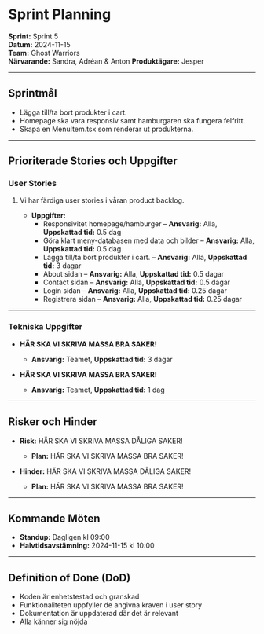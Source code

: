 # Sprint Planning

**Sprint:** Sprint 5  
**Datum:** 2024-11-15  
**Team:** Ghost Warriors  
**Närvarande:** Sandra, Adréan & Anton
**Produktägare:** Jesper

---

## Sprintmål

- Lägga till/ta bort produkter i cart.
- Homepage ska vara responsiv samt hamburgaren ska fungera felfritt.
- Skapa en MenuItem.tsx som renderar ut produkterna.

---

## Prioriterade Stories och Uppgifter

### User Stories

1. Vi har färdiga user stories i våran product backlog.

   - **Uppgifter:**
     - Responsivitet homepage/hamburger – **Ansvarig:** Alla, **Uppskattad tid:** 0.5 dag
     - Göra klart meny-databasen med data och bilder – **Ansvarig:** Alla, **Uppskattad tid:** 0.5 dag
     - Lägga till/ta bort produkter i cart. – **Ansvarig:** Alla, **Uppskattad tid:** 3 dagar
     - About sidan – **Ansvarig:** Alla, **Uppskattad tid:** 0.5 dagar
     - Contact sidan – **Ansvarig:** Alla, **Uppskattad tid:** 0.5 dagar
     - Login sidan – **Ansvarig:** Alla, **Uppskattad tid:** 0.25 dagar
     - Registrera sidan – **Ansvarig:** Alla, **Uppskattad tid:** 0.25 dagar

---

### Tekniska Uppgifter

- **HÄR SKA VI SKRIVA MASSA BRA SAKER!**

  - **Ansvarig:** Teamet, **Uppskattad tid:** 3 dagar

- **HÄR SKA VI SKRIVA MASSA BRA SAKER!**
  - **Ansvarig:** Teamet, **Uppskattad tid:** 1 dag

---

## Risker och Hinder

- **Risk:** HÄR SKA VI SKRIVA MASSA DÅLIGA SAKER!

  - **Plan:** HÄR SKA VI SKRIVA MASSA BRA SAKER!

- **Hinder:** HÄR SKA VI SKRIVA MASSA DÅLIGA SAKER!
  - **Plan:** HÄR SKA VI SKRIVA MASSA BRA SAKER!

---

## Kommande Möten

- **Standup:** Dagligen kl 09:00
- **Halvtidsavstämning:** 2024-11-15 kl 10:00

---

## Definition of Done (DoD)

- Koden är enhetstestad och granskad
- Funktionaliteten uppfyller de angivna kraven i user story
- Dokumentation är uppdaterad där det är relevant
- Alla känner sig nöjda
